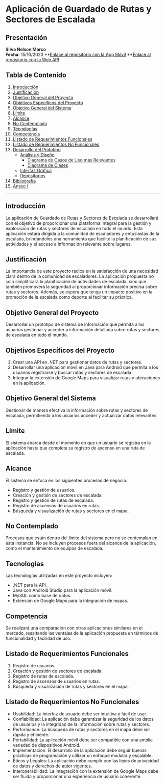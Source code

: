 # Aplicación de Guardado de Rutas y Sectores de Escalada

## Presentación
**Silva Nelson Marco**  
**Fecha:** 15/10/2023
**[Enlace al repositorio con la App Móvil](enlace-a-tu-repositorio-de-la-app-movil)
**[Enlace al repositorio con la Web API](enlace-a-tu-repositorio-de-la-web-api)
  
## Tabla de Contenido
1. [Introducción](#introducción)
2. [Justificación](#justificación)
3. [Objetivo General del Proyecto](#objetivo-general-del-proyecto)
4. [Objetivos Específicos del Proyecto](#objetivos-específicos-del-proyecto)
5. [Objetivo General del Sistema](#objetivo-general-del-sistema)
6. [Límite](#límite)
7. [Alcance](#alcance)
8. [No Contemplado](#no-contemplado)
9. [Tecnologías](#tecnologías)
10. [Competencia](#competencia)
11. [Listado de Requerimientos Funcionales](#listado-de-requerimientos-funcionales)
12. [Listado de Requerimientos No Funcionales](#listado-de-requerimientos-no-funcionales)
13. [Desarrollo del Prototipo](#desarrollo-del-prototipo)
    - [Análisis y Diseño](#análisis-y-diseño)
        - [Diagrama de Casos de Uso más Relevantes](#diagrama-de-casos-de-uso-más-relevantes)
        - [Diagrama de Clases](#diagrama-de-clases)
    - [Interfaz Gráfica](#interfaz-gráfica)
    - [Repositorios](#repositorios)
14. [Bibliografía](#bibliografía)
15. [Anexo I](#anexo-i)

---

## Introducción
La aplicación de Guardado de Rutas y Sectores de Escalada se desarrollará con el objetivo de proporcionar una plataforma integral para la gestión y exploración de rutas y sectores de escalada en todo el mundo. Esta aplicación estará dirigida a la comunidad de escaladores y entusiastas de la escalada, brindándoles una herramienta que facilite la planificación de sus actividades y el acceso a información relevante sobre lugares.

## Justificación
La importancia de este proyecto radica en la satisfacción de una necesidad clara dentro de la comunidad de escaladores. La aplicación propuesta no solo simplificará la planificación de actividades de escalada, sino que también promoverá la seguridad al proporcionar información precisa sobre rutas y sectores. Además, se espera que tenga un impacto positivo en la promoción de la escalada como deporte al facilitar su práctica.

## Objetivo General del Proyecto
Desarrollar un prototipo de sistema de información que permita a los usuarios gestionar y acceder a información detallada sobre rutas y sectores de escalada en todo el mundo.

## Objetivos Específicos del Proyecto
1. Crear una API en .NET para gestionar datos de rutas y sectores.
2. Desarrollar una aplicación móvil en Java para Android que permita a los usuarios registrarse y buscar rutas y sectores de escalada.
3. Integrar la extensión de Google Maps para visualizar rutas y ubicaciones en la aplicación.

## Objetivo General del Sistema
Gestionar de manera efectiva la información sobre rutas y sectores de escalada, permitiendo a los usuarios acceder y actualizar datos relevantes.

## Límite
El sistema abarca desde el momento en que un usuario se registra en la aplicación hasta que completa su registro de ascenso en una ruta de escalada.

## Alcance
El sistema se enfoca en los siguientes procesos de negocio:
- Registro y gestión de usuarios.
- Creación y gestión de sectores de escalada.
- Registro y gestión de rutas de escalada.
- Registro de ascensos de usuarios en rutas.
- Búsqueda y visualización de rutas y sectores en el mapa.

## No Contemplado
Procesos que están dentro del límite del sistema pero no se contemplan en esta instancia. No se incluyen procesos fuera del alcance de la aplicación, como el mantenimiento de equipos de escalada.

## Tecnologías
Las tecnologías utilizadas en este proyecto incluyen:
- .NET para la API.
- Java con Android Studio para la aplicación móvil.
- MySQL como base de datos.
- Extensión de Google Maps para la integración de mapas.

## Competencia
Se realizará una comparación con otras aplicaciones similares en el mercado, resaltando las ventajas de la aplicación propuesta en términos de funcionalidad y facilidad de uso.

## Listado de Requerimientos Funcionales
1. Registro de usuarios.
2. Creación y gestión de sectores de escalada.
3. Registro de rutas de escalada.
4. Registro de ascensos de usuarios en rutas.
5. Búsqueda y visualización de rutas y sectores en el mapa.

## Listado de Requerimientos No Funcionales
- Usabilidad: La interfaz de usuario debe ser intuitiva y fácil de usar.
- Confiabilidad: La aplicación debe garantizar la seguridad de los datos de usuarios y la integridad de la información sobre rutas y sectores.
- Performance: La búsqueda de rutas y sectores en el mapa debe ser rápida y eficiente.
- Portabilidad: La aplicación móvil debe ser compatible con una amplia variedad de dispositivos Android.
- Implementación: El desarrollo de la aplicación debe seguir buenas prácticas de programación y utilizar un enfoque modular y escalable.
- Éticos y Legales: La aplicación debe cumplir con las leyes de privacidad de datos y derechos de autor vigentes.
- Interoperabilidad: La integración con la extensión de Google Maps debe ser fluida y proporcionar una experiencia de usuario coherente.


